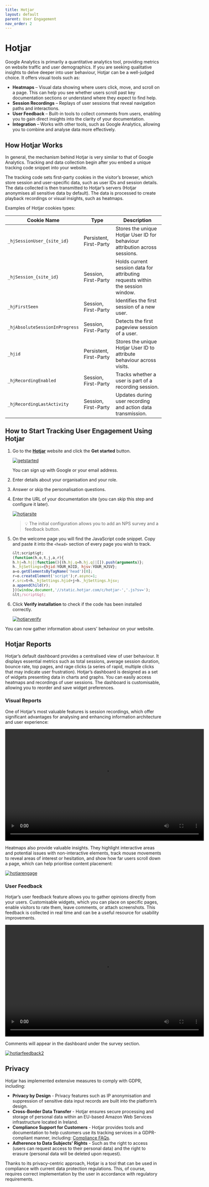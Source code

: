 ```yaml
---
title: Hotjar
layout: default
parent: User Engagement
nav_order: 2
---
```


# Hotjar

Google Analytics is primarily a quantitative analytics tool, providing metrics on website traffic and user demographics. If you are seeking qualitative insights to delve deeper into user behaviour, Hotjar can be a well-judged choice. It offers visual tools such as:

* **Heatmaps** – Visual data showing where users click, move, and scroll on a page. This can help you see whether users scroll past key documentation sections or understand where they expect to find help.
* **Session Recordings** – Replays of user sessions that reveal navigation paths and interactions.
* **User Feedback** – Built-in tools to collect comments from users, enabling you to gain direct insights into the clarity of your documentation.
* **Integration** – Works with other tools, such as Google Analytics, allowing you to combine and analyse data more effectively.

## How Hotjar Works

In general, the mechanism behind Hotjar is very similar to that of Google Analytics. Tracking and data collection begin after you embed a unique tracking code snippet into your website.

The tracking code sets first-party cookies in the visitor’s browser, which store session and user-specific data, such as user IDs and session details. The data collected is then transmitted to Hotjar’s servers (Hotjar anonymises all sensitive data by default). The data is processed to create playback recordings or visual insights, such as heatmaps.

Examples of Hotjar cookies types:

| **Cookie Name** | **Type** | **Description**|                                                              
|--------------|-------------|-------------|
| `_hjSessionUser_{site_id}` | Persistent, First-Party | Stores the unique Hotjar User ID for behaviour attribution across sessions.|
| `_hjSession_{site_id}` | Session, First-Party | Holds current session data for attributing requests within the session window.|
| `_hjFirstSeen` | Session, First-Party | Identifies the first session of a new user.|
| `_hjAbsoluteSessionInProgress` | Session, First-Party |Detects the first pageview session of a user.|
| `_hjid` | Persistent, First-Party | Stores the unique Hotjar User ID to attribute behaviour across visits.|
| `_hjRecordingEnabled` | Session, First-Party | Tracks whether a user is part of a recording session.|
| `_hjRecordingLastActivity`| Session, First-Party | Updates during user recording and action data transmission.|

## How to Start Tracking User Engagement Using Hotjar

1. Go to the [**Hotjar**](https://www.hotjar.com/) website and click the **Get started** button.

    [![getstarted](../images/hotjarstart.png "a button with a text which says get started")](../images/hotjarstart.png)

    You can sign up with Google or your email address.
2. Enter details about your organisation and your role.
3. Answer or skip the personalisation questions.
4. Enter the URL of your documentation site (you can skip this step and configure it later).

      [![hotjarsite](../images/hotjarsite.png "a button")](../images/hotjarsite.png)

    > 💡 The initial configuration allows you to add an NPS survey and a feedback button.

5. On the welcome page you will find the JavaScript code snippet. Copy and paste it into the ```<head>``` section of every page you wish to track.
    ```javascript
    &lt;script&gt;
    (function(h,o,t,j,a,r){
    h.hj=h.hj||function(){(h.hj.q=h.hj.q||[]).push(arguments)};
    h._hjSettings={hjid:YOUR_HJID, hjsv:YOUR_HJSV};
    a=o.getElementsByTagName('head')[0];
    r=o.createElement('script');r.async=1;
    r.src=t+h._hjSettings.hjid+j+h._hjSettings.hjsv;
    a.appendChild(r);
    })(window,document,'//static.hotjar.com/c/hotjar-','.js?sv=');
    &lt;/script&gt;
    ```
6. Click **Verify installation** to check if the code has been installed correctly.

      [![hotjarverify](../images/hotjarverify.png "a button")](../images/hotjarverify.png)

You can now gather information about users' behaviour on your website.

## Hotjar Reports

Hotjar’s default dashboard provides a centralised view of user behaviour. It displays essential metrics such as total sessions, average session duration, bounce rate, top pages, and rage clicks (a series of rapid, multiple clicks that may indicate user frustration). Hotjar’s dashboard is designed as a set of widgets presenting data in charts and graphs. You can easily access heatmaps and recordings of user sessions. The dashboard is customisable, allowing you to reorder and save widget preferences.

### Visual Reports

One of Hotjar’s most valuable features is session recordings, which offer significant advantages for analysing and enhancing information architecture and user experience:

<video width="640" height="360" controls>
  <source src="../video/hotjar1.mp4" type="video/mp4">
</video>

Heatmaps also provide valuable insights. They highlight interactive areas and potential issues with non-interactive elements, track mouse movements to reveal areas of interest or hesitation, and show how far users scroll down a page, which can help prioritise content placement:

[![hotjarengage](../images/hotjarengage.png "a screen showing")](../images/hotjarengage.png)

### User Feedback

Hotjar’s user feedback feature allows you to gather opinions directly from your users. Customisable widgets, which you can place on specific pages, enable visitors to rate them, leave comments, or attach screenshots. This feedback is collected in real time and can be a useful resource for usability improvements.

<video width="640" height="360" controls>
  <source src="../video/feedback.mp4" type="video/mp4">
</video>

Comments will appear in the dashboard under the survey section.

[![hotjarfeedback2](../images/hotjarfeedback2.png)](../images/hotjarfeedback2.png)

## Privacy

Hotjar has implemented extensive measures to comply with GDPR, including:

* **Privacy by Design** - Privacy features such as IP anonymisation and suppression of sensitive data input records are built into the platform’s design.
* **Cross-Border Data Transfer** - Hotjar ensures secure processing and storage of personal data within an EU-based Amazon Web Services infrastructure located in Ireland.
* **Compliance Support for Customers** - Hotjar provides tools and documentation to help customers use its tracking services in a GDPR-compliant manner, including: [Compliance FAQs](https://help.hotjar.com/hc/en-us/articles/360046544833-Compliance-FAQs).
* **Adherence to Data Subjects' Rights** - Such as the right to access (users can request access to their personal data) and the right to erasure (personal data will be deleted upon request).

Thanks to its privacy-centric approach, Hotjar is a tool that can be used in compliance with current data protection regulations. This, of course, requires correct implementation by the user in accordance with regulatory requirements.
